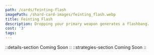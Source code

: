 ```yaml
---
path: /cards/feinting-flash
imagePath: /shard-card-images/feinting_flash.webp
title: Feinting Flash
description: Dropping your primary weapon generates a flashbang.
cost: '3'
tags:
---
```

::details-section
Coming Soon
::
::strategies-section
Coming Soon
::